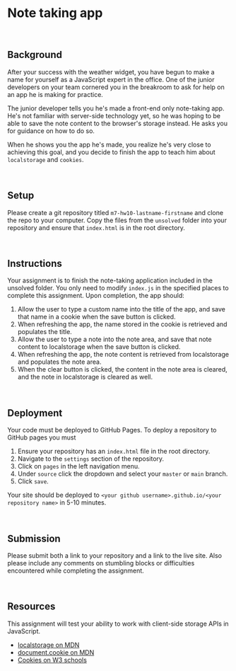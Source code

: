 # Note taking app

&nbsp;
## Background

After your success with the weather widget, you have begun to make a name for yourself as a JavaScript expert in the office. One of the junior developers on your team cornered you in the breakroom to ask for help on an app he is making for practice.

The junior developer tells you he's made a front-end only note-taking app. He's not familiar with server-side technology yet, so he was hoping to be able to save the note content to the browser's storage instead. He asks you for guidance on how to do so.

When he shows you the app he's made, you realize he's very close to achieving this goal, and you decide to finish the app to teach him about `localstorage` and `cookies`.

&nbsp;
## Setup

Please create a git repository titled `m7-hw10-lastname-firstname` and clone the repo to your computer. Copy the files from the `unsolved` folder into your repository and ensure that `index.html` is in the root directory.

&nbsp;
## Instructions

Your assignment is to finish the note-taking application included in the unsolved folder. You only need to modify `index.js` in the specified places to complete this assignment. Upon completion, the app should:

1. Allow the user to type a custom name into the title of the app, and save that name in a cookie when the save button is clicked.
1. When refreshing the app, the name stored in the cookie is retrieved and populates the title.
1. Allow the user to type a note into the note area, and save that note content to localstorage when the save button is clicked.
1. When refreshing the app, the note content is retrieved from localstorage and populates the note area.
1. When the clear button is clicked, the content in the note area is cleared, and the note in localstorage is cleared as well.

&nbsp;
## Deployment

Your code must be deployed to GitHub Pages. To deploy a repository to GitHub pages you must

1. Ensure your repository has an `index.html` file in the root directory.
1. Navigate to the `settings` section of the repository.
1. Click on `pages` in the left navigation menu.
1. Under `source` click the dropdown and select your `master` or `main` branch.
1. Click `save`.

Your site should be deployed to `<your github username>.github.io/<your repository name>` in 5-10 minutes.

&nbsp;
## Submission

Please submit both a link to your repository and a link to the live site. Also please include any comments on stumbling blocks or difficulties encountered while completing the assignment.

&nbsp;
## Resources

This assignment will test your ability to work with client-side storage APIs in JavaScript.

- [localstorage on MDN](https://developer.mozilla.org/en-US/docs/Web/API/Window/localStorage)
- [document.cookie on MDN](https://developer.mozilla.org/en-US/docs/Web/API/Document/cookie)
- [Cookies on W3 schools](https://www.w3schools.com/js/js_cookies.asp)



